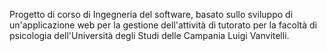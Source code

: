 Progetto di corso di Ingegneria del software, basato sullo sviluppo di un'applicazione web per la gestione dell'attività di tutorato per la facoltà di psicologia dell'Università degli Studi delle Campania Luigi Vanvitelli.
